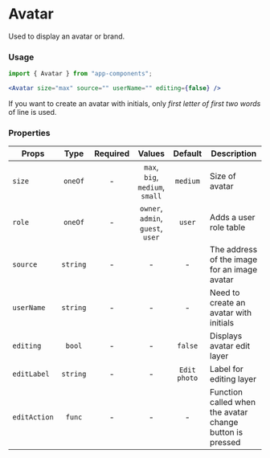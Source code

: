 # Avatar

Used to display an avatar or brand.

### Usage

```js
import { Avatar } from "app-components";
```

```jsx
<Avatar size="max" source="" userName="" editing={false} />
```

If you want to create an avatar with initials, only _first letter of first two words_ of line is used.

### Properties

| Props        |   Type   | Required |              Values               |   Default    | Description                                              |
| ------------ | :------: | :------: | :-------------------------------: | :----------: | -------------------------------------------------------- |
| `size`       | `oneOf`  |    -     |  `max`, `big`, `medium`, `small`  |   `medium`   | Size of avatar                                           |
| `role`       | `oneOf`  |    -     | `owner`, `admin`, `guest`, `user` |    `user`    | Adds a user role table                                   |
| `source`     | `string` |    -     |                 -                 |      -       | The address of the image for an image avatar             |
| `userName`   | `string` |    -     |                 -                 |      -       | Need to create an avatar with initials                   |
| `editing`    |  `bool`  |    -     |                 -                 |   `false`    | Displays avatar edit layer                               |
| `editLabel`  | `string` |    -     |                 -                 | `Edit photo` | Label for editing layer                                  |
| `editAction` |  `func`  |    -     |                 -                 |      -       | Function called when the avatar change button is pressed |
